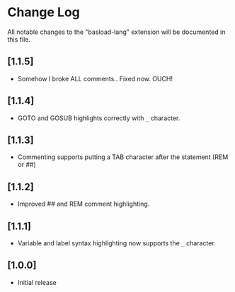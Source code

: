 # Change Log

All notable changes to the "basload-lang" extension will be documented in this file.

## [1.1.5]

- Somehow I broke ALL comments.. Fixed now. OUCH!

## [1.1.4]

- GOTO and GOSUB highlights correctly with `_` character.

## [1.1.3]

- Commenting supports putting a TAB character after the statement (REM or ##)

## [1.1.2]

- Improved ## and REM comment highlighting.

## [1.1.1]

- Variable and label syntax highlighting now supports the `_` character.

## [1.0.0]

- Initial release